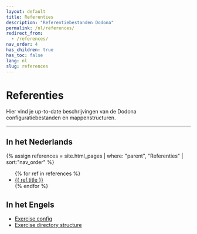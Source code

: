 ```yaml
---
layout: default
title: Referenties
description: "Referentiebestanden Dodona"
permalink: /nl/references/
redirect_from:
  - /references/
nav_order: 4
has_children: true
has_toc: false
lang: nl
slug: references
---
```


# Referenties

Hier vind je up-to-date beschrijvingen van de Dodona configuratiebestanden en mappenstructuren.

---

## In het Nederlands

{% assign references = site.html_pages | where: "parent", "Referenties" | sort:"nav_order" %}

<ul>
{% for ref in references %}
  <li><a href='{{ ref.url }}'>{{ ref.title }}</a></li>
{% endfor %}
</ul>

## In het Engels

* [Exercise config](/en/references/exercise-config)
* [Exercise directory structure](/en/references/exercise-directory-structure)
